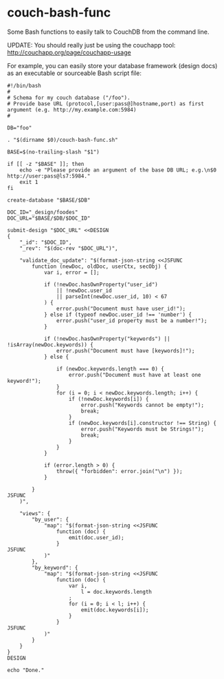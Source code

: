 couch-bash-func
===============

Some Bash functions to easily talk to CouchDB from the command line.

UPDATE: You should really just be using the couchapp tool: http://couchapp.org/page/couchapp-usage

For example, you can easily store your database framework (design docs) as an
executable or sourceable Bash script file:


	#!/bin/bash
	#
	# Schema for my couch database ("/foo").
	# Provide base URL (protocol,[user:pass@]hostname,port) as first argument (e.g. http://my.example.com:5984)
	#

	DB="foo"

	. "$(dirname $0)/couch-bash-func.sh"

	BASE=$(no-trailing-slash "$1")

	if [[ -z "$BASE" ]]; then
		echo -e "Please provide an argument of the base DB URL; e.g.\n$0 http://user:pass@ls7:5984."
		exit 1
	fi

	create-database "$BASE/$DB"

	DOC_ID="_design/foodes"
	DOC_URL="$BASE/$DB/$DOC_ID" 

	submit-design "$DOC_URL" <<DESIGN
	{
		"_id": "$DOC_ID",
		"_rev": "$(doc-rev "$DOC_URL")",

		"validate_doc_update": "$(format-json-string <<JSFUNC
			function (newDoc, oldDoc, userCtx, secObj) {
				var i, error = [];

				if (!newDoc.hasOwnProperty("user_id")
					|| !newDoc.user_id
					|| parseInt(newDoc.user_id, 10) < 67
				) {
					error.push("Document must have user_id!");
				} else if (typeof newDoc.user_id !== 'number') {
					error.push("user_id property must be a number!");
				}

				if (!newDoc.hasOwnProperty("keywords") || !isArray(newDoc.keywords)) {
					error.push("Document must have [keywords]!");
				} else {

					if (newDoc.keywords.length === 0) {
						error.push("Document must have at least one keyword!");
					}
					for (i = 0; i < newDoc.keywords.length; i++) {
						if (!newDoc.keywords[i]) {
							error.push("Keywords cannot be empty!");
							break;
						}
						if (newDoc.keywords[i].constructor !== String) {
							error.push("Keywords must be Strings!");
							break;
						}
					}
				}

				if (error.length > 0) {
					throw({ "forbidden": error.join("\n") });
				}

			}
	JSFUNC
		)",

		"views": {
			"by_user": {
				"map": "$(format-json-string <<JSFUNC
					function (doc) {
						emit(doc.user_id);
					}
	JSFUNC
				)"
			},
			"by_keyword": {
				"map": "$(format-json-string <<JSFUNC
					function (doc) {
						var i,
							l = doc.keywords.length
						;
						for (i = 0; i < l; i++) {
							emit(doc.keywords[i]);
						}
					}
	JSFUNC
				)"
			}
		}
	}
	DESIGN

	echo "Done."

